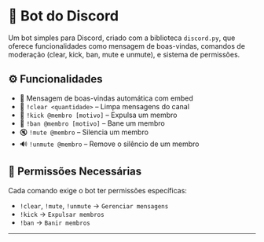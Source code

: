 # 🤖 Bot do Discord

Um bot simples para Discord, criado com a biblioteca `discord.py`, que oferece funcionalidades como mensagem de boas-vindas, comandos de moderação (clear, kick, ban, mute e unmute), e sistema de permissões.

## ⚙️ Funcionalidades

- 🎉 Mensagem de boas-vindas automática com embed
- 🧹 `!clear <quantidade>` – Limpa mensagens do canal
- 🦵 `!kick @membro [motivo]` – Expulsa um membro
- 🔨 `!ban @membro [motivo]` – Bane um membro
- 🔇 `!mute @membro` – Silencia um membro
- 🔊 `!unmute @membro` – Remove o silêncio de um membro

## 🔐 Permissões Necessárias

Cada comando exige o bot ter permissões específicas:
- `!clear`, `!mute`, `!unmute` → `Gerenciar mensagens`
- `!kick` → `Expulsar membros`
- `!ban` → `Banir membros`
--------
